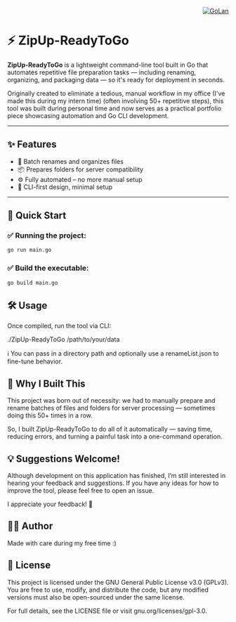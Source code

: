 <p align="right"><a href="https://go.dev/"><img src="https://img.shields.io/badge/go-%2300ADD8.svg?style=for-the-badge&logo=go&logoColor=white" alt="GoLan"> </a> </p>

# ⚡ ZipUp-ReadyToGo

**ZipUp-ReadyToGo** is a lightweight command-line tool built in Go that automates repetitive file preparation tasks — including renaming, organizing, and packaging data — so it's ready for deployment in seconds.

Originally created to eliminate a tedious, manual workflow in my office (I've made this during my intern time) (often involving 50+ repetitive steps), this tool was built during personal time and now serves as a practical portfolio piece showcasing automation and Go CLI development.

---

## ✨ Features

- 📁 Batch renames and organizes files
- 📦 Prepares folders for server compatibility
- ⚙️ Fully automated – no more manual setup
- 🧰 CLI-first design, minimal setup

---

## 🚀 Quick Start

### ✅ Running the project:

```bash
go run main.go
```

### ✅ Build the executable:

```bash
go build main.go
```

## 🛠️ Usage

Once compiled, run the tool via CLI:


./ZipUp-ReadyToGo /path/to/your/data

ℹ️ You can pass in a directory path and optionally use a renameList.json to fine-tune behavior.


## 🧩 Why I Built This

This project was born out of necessity: we had to manually prepare and rename batches of files and folders for server processing — sometimes doing this 50+ times in a row.

So, I built ZipUp-ReadyToGo to do all of it automatically — saving time, reducing errors, and turning a painful task into a one-command operation.

## 💡 Suggestions Welcome!

Although development on this application has finished, I’m still interested in hearing your feedback and suggestions. If you have any ideas for how to improve the tool, please feel free to open an issue.

I appreciate your feedback! 🥳

## 👨‍💻 Author

Made with care during my free time :)

## 📄 License

This project is licensed under the GNU General Public License v3.0 (GPLv3).
You are free to use, modify, and distribute the code, but any modified versions must also be open-sourced under the same license.

For full details, see the LICENSE file or visit gnu.org/licenses/gpl-3.0.
